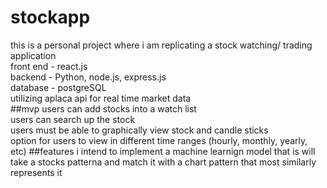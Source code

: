 # stockapp
this is a personal project where i am replicating a stock watching/ trading application <br>
front end - react.js<br>
backend - Python, node.js, express.js <br>
database - postgreSQL <br>
utilizing aplaca api for real time market data <br>
##mvp
users can add stocks into a watch list<br>
users can search up the stock<br>
users must be able to graphically view stock and candle sticks <br>
option for users to view in different time ranges (hourly, monthly, yearly, etc)
##features
i intend to implement a machine learnign model that is will take a stocks patterna and match it with a chart pattern that most similarly represents it


